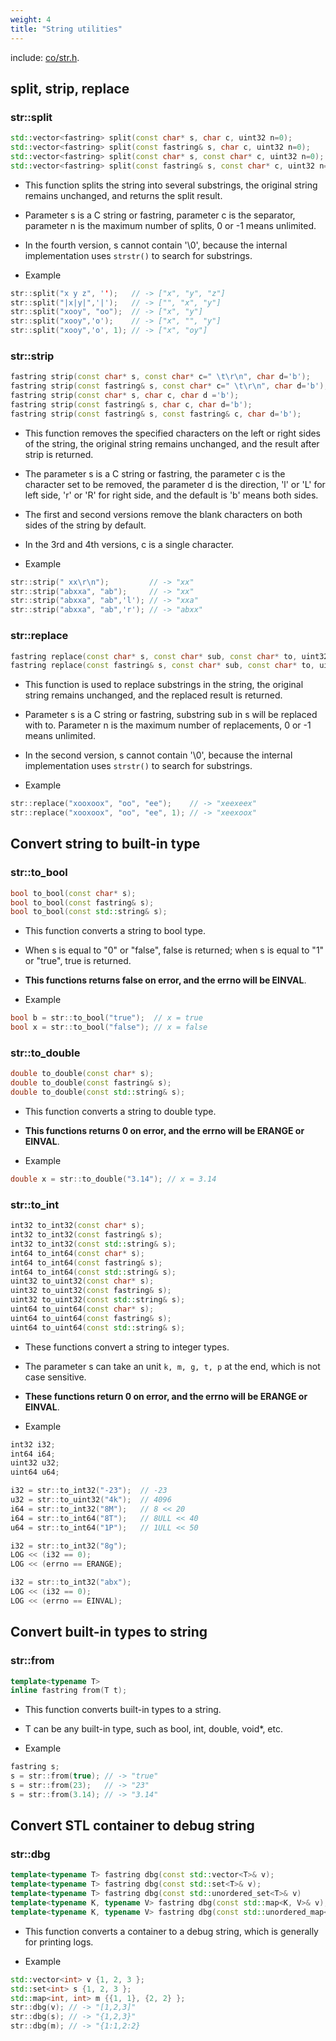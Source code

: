 ```yaml
---
weight: 4
title: "String utilities"
---
```


include: [co/str.h](https://github.com/idealvin/co/tree/master/include/co/str.h).


## split, strip, replace


### str::split


```cpp
std::vector<fastring> split(const char* s, char c, uint32 n=0);
std::vector<fastring> split(const fastring& s, char c, uint32 n=0);
std::vector<fastring> split(const char* s, const char* c, uint32 n=0);
std::vector<fastring> split(const fastring& s, const char* c, uint32 n=0);
```


- This function splits the string into several substrings, the original string remains unchanged, and returns the split result.
- Parameter s is a C string or fastring, parameter c is the separator, parameter n is the maximum number of splits, 0 or -1 means unlimited.
- In the fourth version, s cannot contain '\0', because the internal implementation uses `strstr()` to search for substrings.



- Example



```cpp
str::split("x y z", '');   // -> ["x", "y", "z"]
str::split("|x|y|",'|');   // -> ["", "x", "y"]
str::split("xooy", "oo");  // -> ["x", "y"]
str::split("xooy",'o');    // -> ["x", "", "y"]
str::split("xooy",'o', 1); // -> ["x", "oy"]
```




### str::strip


```cpp
fastring strip(const char* s, const char* c=" \t\r\n", char d='b');
fastring strip(const fastring& s, const char* c=" \t\r\n", char d='b');
fastring strip(const char* s, char c, char d ='b');
fastring strip(const fastring& s, char c, char d='b');
fastring strip(const fastring& s, const fastring& c, char d='b');
```


- This function removes the specified characters on the left or right sides of the string, the original string remains unchanged, and the result after strip is returned.
- The parameter s is a C string or fastring, the parameter c is the character set to be removed, the parameter d is the direction, 'l' or 'L' for left side, 'r' or 'R' for right side, and the default is 'b' means  both sides.
- The first and second versions remove the blank characters on both sides of the string by default.
- In the 3rd and 4th versions, c is a single character.



- Example



```cpp
str::strip(" xx\r\n");         // -> "xx"
str::strip("abxxa", "ab");     // -> "xx"
str::strip("abxxa", "ab",'l'); // -> "xxa"
str::strip("abxxa", "ab",'r'); // -> "abxx"
```




### str::replace


```cpp
fastring replace(const char* s, const char* sub, const char* to, uint32 n=0);
fastring replace(const fastring& s, const char* sub, const char* to, uint32 n=0);
```


- This function is used to replace substrings in the string, the original string remains unchanged, and the replaced result is returned.
- Parameter s is a C string or fastring, substring sub in s will be replaced with to. Parameter n is the maximum number of replacements, 0 or -1 means unlimited.
- In the second version, s cannot contain '\0', because the internal implementation uses `strstr()` to search for substrings.



- Example



```cpp
str::replace("xooxoox", "oo", "ee");    // -> "xeexeex"
str::replace("xooxoox", "oo", "ee", 1); // -> "xeexoox"
```




## Convert string to built-in type


### str::to_bool


```cpp
bool to_bool(const char* s);
bool to_bool(const fastring& s);
bool to_bool(const std::string& s);
```


- This function converts a string to bool type.
- When s is equal to "0" or "false", false is returned; when s is equal to "1" or "true", true is returned.
- **This functions returns false on error, and the errno will be EINVAL**.



- Example



```cpp
bool b = str::to_bool("true");  // x = true
bool x = str::to_bool("false"); // x = false
```




### str::to_double


```cpp
double to_double(const char* s);
double to_double(const fastring& s);
double to_double(const std::string& s);
```


- This function converts a string to double type.
- **This functions returns 0 on error, and the errno will be ERANGE or EINVAL**.



- Example



```cpp
double x = str::to_double("3.14"); // x = 3.14
```




### str::to_int


```cpp
int32 to_int32(const char* s);
int32 to_int32(const fastring& s);
int32 to_int32(const std::string& s);
int64 to_int64(const char* s);
int64 to_int64(const fastring& s);
int64 to_int64(const std::string& s);
uint32 to_uint32(const char* s);
uint32 to_uint32(const fastring& s);
uint32 to_uint32(const std::string& s);
uint64 to_uint64(const char* s);
uint64 to_uint64(const fastring& s);
uint64 to_uint64(const std::string& s);
```


- These functions convert a string to integer types.
- The parameter s can take an unit `k, m, g, t, p` at the end, which is not case sensitive.
- **These functions return 0 on error, and the errno will be ERANGE or EINVAL**.



- Example



```cpp
int32 i32;
int64 i64;
uint32 u32;
uint64 u64;

i32 = str::to_int32("-23");  // -23
u32 = str::to_uint32("4k");  // 4096
i64 = str::to_int32("8M");   // 8 << 20
i64 = str::to_int64("8T");   // 8ULL << 40
u64 = str::to_int64("1P");   // 1ULL << 50

i32 = str::to_int32("8g");
LOG << (i32 == 0);
LOG << (errno == ERANGE);

i32 = str::to_int32("abx");
LOG << (i32 == 0);
LOG << (errno == EINVAL);
```






## Convert built-in types to string


### str::from


```cpp
template<typename T>
inline fastring from(T t);
```


- This function converts built-in types to a string.
- T can be any built-in type, such as bool, int, double, void*, etc.



- Example



```cpp
fastring s;
s = str::from(true); // -> "true"
s = str::from(23);   // -> "23"
s = str::from(3.14); // -> "3.14"
```




## Convert STL container to debug string


### str::dbg


```cpp
template<typename T> fastring dbg(const std::vector<T>& v);
template<typename T> fastring dbg(const std::set<T>& v);
template<typename T> fastring dbg(const std::unordered_set<T>& v)
template<typename K, typename V> fastring dbg(const std::map<K, V>& v);
template<typename K, typename V> fastring dbg(const std::unordered_map<K, V>& v);
```


- This function converts a container to a debug string, which is generally for printing logs.



- Example



```cpp
std::vector<int> v {1, 2, 3 };
std::set<int> s {1, 2, 3 };
std::map<int, int> m {{1, 1}, {2, 2} };
str::dbg(v); // -> "[1,2,3]"
str::dbg(s); // -> "{1,2,3}"
str::dbg(m); // -> "{1:1,2:2}
```
